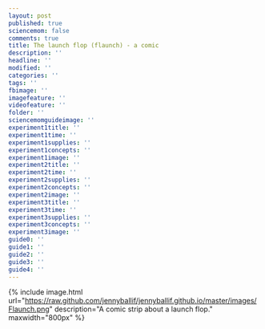 ```yaml
---
layout: post
published: true
sciencemom: false
comments: true
title: The launch flop (flaunch) - a comic
description: ''
headline: ''
modified: ''
categories: ''
tags: ''
fbimage: ''
imagefeature: ''
videofeature: ''
folder: ''
sciencemomguideimage: ''
experiment1title: ''
experiment1time: ''
experiment1supplies: ''
experiment1concepts: ''
experiment1image: ''
experiment2title: ''
experiment2time: ''
experiment2supplies: ''
experiment2concepts: ''
experiment2image: ''
experiment3title: ''
experiment3time: ''
experiment3supplies: ''
experiment3concepts: ''
experiment3image: ''
guide0: ''
guide1: ''
guide2: ''
guide3: ''
guide4: ''
---
```

{% include image.html url="https://raw.github.com/jennyballif/jennyballif.github.io/master/images/Flaunch.png" description="A comic strip about a launch flop." maxwidth="800px" %}

